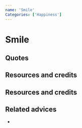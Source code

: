 ```yaml
---
name: 'Smile'
Categories: ['Happiness']
---
```

# Smile



## Quotes

## Resources and credits

## Resources and credits

## Related advices

- 
